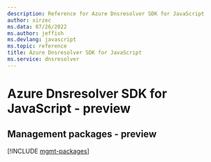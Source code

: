 ```yaml
---
description: Reference for Azure Dnsresolver SDK for JavaScript
author: xirzec
ms.data: 07/26/2022
ms.author: jeffish
ms.devlang: javascript
ms.topic: reference
title: Azure Dnsresolver SDK for JavaScript
ms.service: dnsresolver
---
```

# Azure Dnsresolver SDK for JavaScript - preview

## Management packages - preview
[!INCLUDE [mgmt-packages](dnsresolver-mgmt-index.md)]